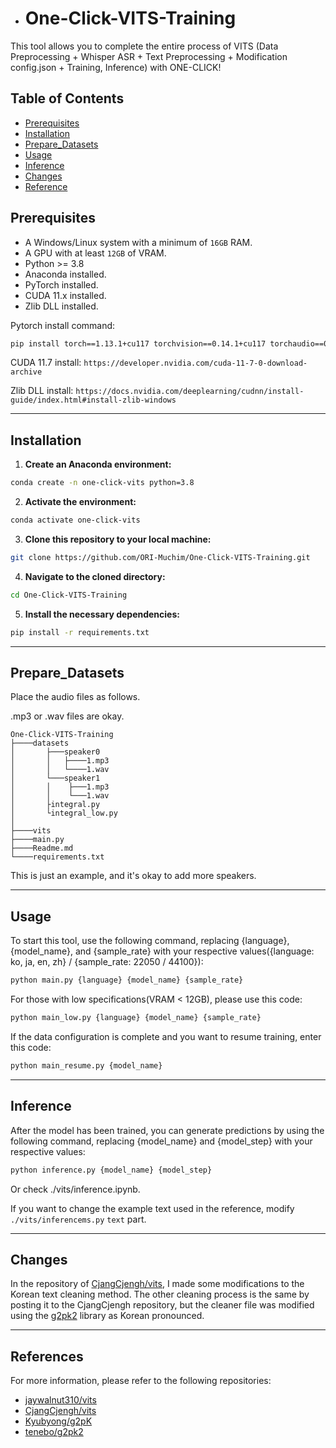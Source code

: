 - # One-Click-VITS-Training

This tool allows you to complete the entire process of VITS (Data Preprocessing + Whisper ASR + Text Preprocessing + Modification config.json + Training, Inference) with ONE-CLICK!



## Table of Contents 
- [Prerequisites](#prerequisites)
- [Installation](#installation)
- [Prepare_Datasets](#Prepare_Datasets)
- [Usage](#usage)
- [Inference](#inference)
- [Changes](#Changes)
- [Reference](#Reference)

## Prerequisites
- A Windows/Linux system with a minimum of `16GB` RAM.
- A GPU with at least `12GB` of VRAM.
- Python >= 3.8
- Anaconda installed.
- PyTorch installed.
- CUDA 11.x installed.
- Zlib DLL installed.

Pytorch install command:
```sh
pip install torch==1.13.1+cu117 torchvision==0.14.1+cu117 torchaudio==0.13.1 --extra-index-url https://download.pytorch.org/whl/cu117
```

CUDA 11.7 install:
`https://developer.nvidia.com/cuda-11-7-0-download-archive`

Zlib DLL install:
`https://docs.nvidia.com/deeplearning/cudnn/install-guide/index.html#install-zlib-windows`

---

## Installation 
1. **Create an Anaconda environment:**

```sh
conda create -n one-click-vits python=3.8
```

2. **Activate the environment:**

```sh
conda activate one-click-vits
```

3. **Clone this repository to your local machine:**

```sh
git clone https://github.com/ORI-Muchim/One-Click-VITS-Training.git
```

4. **Navigate to the cloned directory:**

```sh
cd One-Click-VITS-Training
```

5. **Install the necessary dependencies:**

```sh
pip install -r requirements.txt
```

---

## Prepare_Datasets

Place the audio files as follows. 

.mp3 or .wav files are okay.

```
One-Click-VITS-Training
├────datasets
│       ├───speaker0
│       │   ├────1.mp3
│       │   └────1.wav
│       └───speaker1
│       │    ├───1.mp3
│       │    └───1.wav
│       ├integral.py
│       └integral_low.py
│
├────vits
├────main.py
├────Readme.md
└────requirements.txt
```

This is just an example, and it's okay to add more speakers.

---

## Usage

To start this tool, use the following command, replacing {language}, {model_name}, and {sample_rate} with your respective values({language: ko, ja, en, zh} / {sample_rate: 22050 / 44100}):

```sh
python main.py {language} {model_name} {sample_rate}
```

For those with low specifications(VRAM < 12GB), please use this code:

```sh
python main_low.py {language} {model_name} {sample_rate}
```

If the data configuration is complete and you want to resume training, enter this code:

```sh
python main_resume.py {model_name}
```

---
## Inference

After the model has been trained, you can generate predictions by using the following command, replacing {model_name} and {model_step} with your respective values:

```sh
python inference.py {model_name} {model_step}
```

Or check ./vits/inference.ipynb.

If you want to change the example text used in the reference, modify `./vits/inferencems.py` `text` part.

---

## Changes

In the repository of [CjangCjengh/vits](https://github.com/CjangCjengh/vits.git), I made some modifications to the Korean text cleaning method. The other cleaning process is the same by posting it to the CjangCjengh repository, but the cleaner file was modified using the [g2pk2](https://github.com/tenebo/g2pk2) library as Korean pronounced.

---
## References

For more information, please refer to the following repositories: 
- [jaywalnut310/vits](https://github.com/jaywalnut310/vits.git) 
- [CjangCjengh/vits](https://github.com/CjangCjengh/vits.git)
- [Kyubyong/g2pK](https://github.com/Kyubyong/g2pK)
- [tenebo/g2pk2](https://github.com/tenebo/g2pk2)